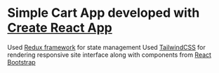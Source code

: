 # Simple Cart App developed with [Create React App](https://github.com/facebook/create-react-app)
Used [Redux framework](https://redux.js.org/) for state management
Used [TailwindCSS](https://tailwindcss.com/) for rendering responsive site interface along with components from [React Bootstrap](https://react-bootstrap.github.io/)
